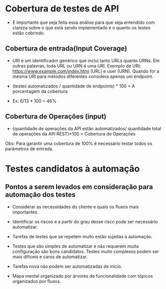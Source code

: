 
# Cobertura de testes de API

- É importante que seja feita essa análise para que seja entendido com clareza sobre o que está sendo implementado e o quanto os testes estão cobrindo.


## Cobertura de entrada(Input Coverage)

- URI é um identificador genérico que inclui tanto URLs quanto URNs. Em outras palavras, toda URL ou URN é uma URI.
Exemplo de URI: https://www.example.com/index.html (URL) e user (URN).
Quando for a mesma URI para métodos diferentes considera apenas um endpoint.

- (testes automatizados / quantidade de endpoints) * 100 = A porcentagem da cobertura

- Ex: 6/13 * 100 = 46%

## Cobertura de Operações (input)

- (quantidade de operações da API estão automatizados/ quantidade total de operações da API REST)*100 = Cobertura de Operações

Obs: Para garantir uma cobertura de 100% é necessário testar todos os parâmetros de entrada.


# Testes candidatos à automação

## Pontos a serem levados em consideração para automação dos testes

- Considerar as necessidades do cliente e quais os fluxos mais importantes.

- Identificar os riscos e a partir do grau desse risco pode ser necessário automatizar.

- Tarefas de testes que se repetem muito estão sujeitas a automação.

- Testes que são simples de automatizar e não requerem muita configuração são bons candidatos. Testes muito complexos podem ser mais difíceis e caros de automatizar.

- Tarefas nova não podem ser automatizadas de início.

- Mapa mental organizado por árvores de funcionalidade com tópicos organizados por fluxos.

